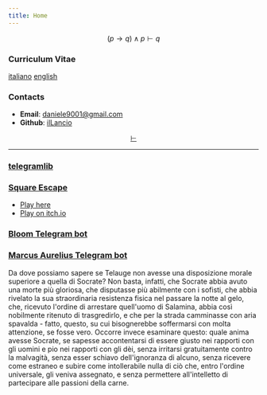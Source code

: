 ```yaml
---
title: Home
---
```

$$
(p \rightarrow q) \land p \vdash q
$$

### Curriculum Vitae

[italiano](cv_ita.pdf) [english](cv_eng.pdf)

### Contacts

- **Email**: <daniele9001@gmail.com>
- **Github**: [ilLancio](https://github.com/ilLancio)

<div align="center">

[$\vdash$](Logica-Matematica.pdf)

</div>

---

### [telegramlib](https://pypi.org/project/telegramlib/)

### [Square Escape](https://logos-psychagogia.itch.io/square-escape)

- <a href="square-escape" target="_blank">Play here</a>
- [Play on itch.io](https://logos-psychagogia.itch.io/square-escape)

### [Bloom Telegram bot](https://t.me/BLOOM_chatbot)

### [Marcus Aurelius Telegram bot](https://t.me/M_Aurelius_bot)

Da dove possiamo sapere se Telauge non avesse una disposizione morale superiore a quella di Socrate? Non basta, infatti, che Socrate abbia avuto una morte più gloriosa, che disputasse più abilmente con i sofisti, che abbia rivelato la sua straordinaria resistenza fisica nel passare la notte al gelo, che, ricevuto l'ordine di arrestare quell'uomo di Salamina, abbia così nobilmente ritenuto di trasgredirlo, e che per la strada camminasse con aria spavalda - fatto, questo, su cui bisognerebbe soffermarsi con molta attenzione, se fosse vero. Occorre invece esaminare questo: quale anima avesse Socrate, se sapesse accontentarsi di essere giusto nei rapporti con gli uomini e pio nei rapporti con gli dèi, senza irritarsi gratuitamente contro la malvagità, senza esser schiavo dell'ignoranza di alcuno, senza ricevere come estraneo e subire come intollerabile nulla di ciò che, entro l'ordine universale, gli veniva assegnato, e senza permettere all'intelletto di partecipare alle passioni della carne.

